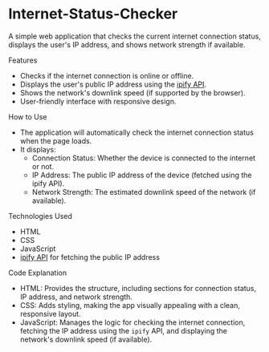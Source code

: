 # Internet-Status-Checker
   A simple web application that checks the current internet connection status, displays the user's IP address, and shows network strength if available.

Features
   - Checks if the internet connection is online or offline.
   - Displays the user's public IP address using the [ipify API](https://www.ipify.org/).
   - Shows the network's downlink speed (if supported by the browser).
   - User-friendly interface with responsive design.

How to Use
   - The application will automatically check the internet connection status when the page loads.
   - It displays:
     - Connection Status: Whether the device is connected to the internet or not.
     - IP Address: The public IP address of the device (fetched using the ipify API).
     - Network Strength: The estimated downlink speed of the network (if available).

Technologies Used
   - HTML
   - CSS
   - JavaScript
   - [ipify API](https://www.ipify.org/) for fetching the public IP address

Code Explanation
   - HTML: Provides the structure, including sections for connection status, IP address, and network strength.
   - CSS: Adds styling, making the app visually appealing with a clean, responsive layout.
   - JavaScript: Manages the logic for checking the internet connection, fetching the IP address using the `ipify` API, and displaying the network's downlink speed (if available).
